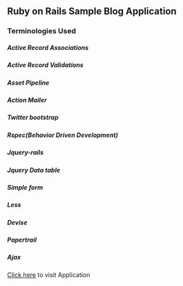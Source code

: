 ## Ruby on Rails Sample Blog Application

### Terminologies Used

##### Active Record Associations

##### Active Record Validations

##### Asset Pipeline

##### Action Mailer

##### Twitter bootstrap

##### Rspec(Behavior Driven Development)

##### Jquery-rails

##### Jquery Data table

##### Simple form

##### Less

##### Devise

##### Papertrail

##### Ajax

[Click here] to visit Application

[Click here]:http://rohitblog.herokuapp.com/
